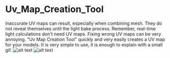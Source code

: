 # Uv_Map_Creation_Tool

Inaccurate UV maps can result, especially when combining mesh. They do not reveal themselves until the light bake process. Remember, real-time light calculations don't need UV maps. Fixing wrong UV maps can be very annoying. "Uv Map Creation Tool" quickly and very easily creates a UV map for your models.
It is very simple to use, it is enough to explain with a small gif.
![alt text](https://github.com/Oppenheimr/Uv_Map_Creation_Tool/blob/main/UV_Map_Creation_Wizard%20Part%201%20(With%20Bake).gif)
![alt text](https://github.com/Oppenheimr/Uv_Map_Creation_Tool/blob/main/UV_Map_Creation_Wizard%20Part%202%20(With%20Multiple%20Selection).gif)
